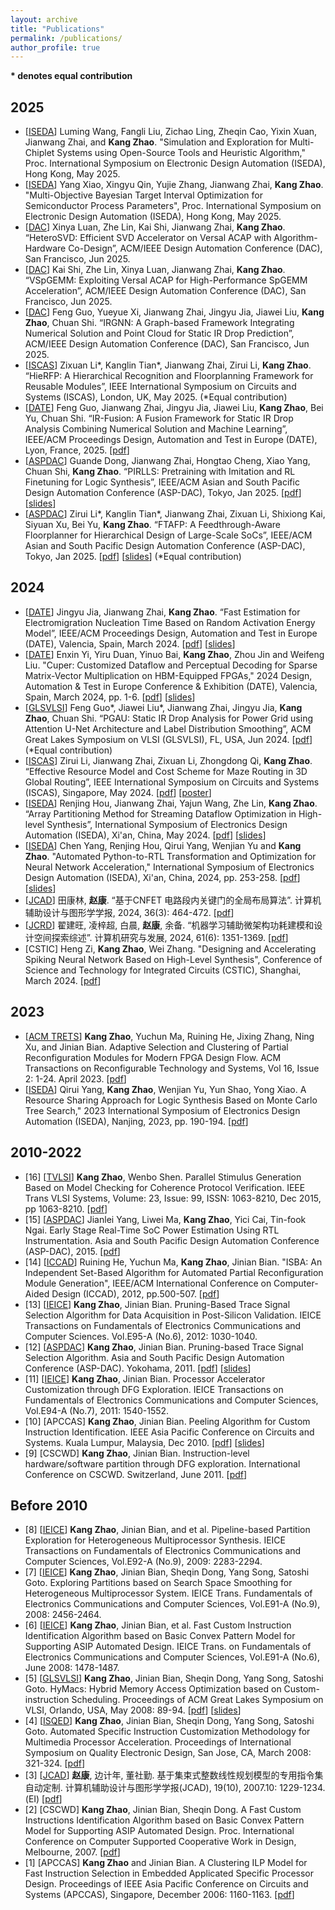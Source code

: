```yaml
---
layout: archive
title: "Publications"
permalink: /publications/
author_profile: true
---
```


**\* denotes equal contribution**

## 2025
- [[ISEDA](https://www.eda2.com/iseda/index.html)] Luming Wang, Fangli Liu, Zichao Ling, Zheqin Cao, Yixin Xuan, Jianwang Zhai, and **Kang Zhao**. "Simulation and Exploration for Multi-Chiplet Systems using Open-Source Tools and Heuristic Algorithm," Proc. International Symposium on Electronic Design Automation (ISEDA), Hong Kong, May 2025.
- [[ISEDA](https://www.eda2.com/iseda/index.html)] Yang Xiao, Xingyu Qin, Yujie Zhang, Jianwang Zhai, **Kang Zhao**. "Multi-Objective Bayesian Target Interval Optimization for Semiconductor Process Parameters", Proc. International Symposium on Electronic Design Automation (ISEDA), Hong Kong, May 2025.
- [[DAC](http://www.dac.com/)] Xinya Luan, Zhe Lin, Kai Shi, Jianwang Zhai, **Kang Zhao**. “HeteroSVD: Efficient SVD Accelerator on Versal ACAP with Algorithm-Hardware Co-Design”, ACM/IEEE Design Automation Conference (DAC), San Francisco, Jun 2025.
- [[DAC](http://www.dac.com/)] Kai Shi, Zhe Lin, Xinya Luan, Jianwang Zhai, **Kang Zhao**. “VSpGEMM: Exploiting Versal ACAP for High-Performance SpGEMM Acceleration”, ACM/IEEE Design Automation Conference (DAC), San Francisco, Jun 2025.
- [[DAC](http://www.dac.com/)] Feng Guo, Yueyue Xi, Jianwang Zhai, Jingyu Jia, Jiawei Liu, **Kang Zhao**, Chuan Shi. “IRGNN: A Graph-based Framework Integrating Numerical Solution and Point Cloud for Static IR Drop Prediction”, ACM/IEEE Design Automation Conference (DAC), San Francisco, Jun 2025.
- [[ISCAS](https://ieee-iscas.org/)] Zixuan Li\*, Kanglin Tian\*, Jianwang Zhai, Zirui Li, **Kang Zhao**. “HieRFP: A Hierarchical Recognition and Floorplanning Framework for Reusable Modules”, IEEE International Symposium on Circuits and Systems (ISCAS), London, UK, May 2025. (*Equal contribution)
- [[DATE](https://www.date-conference.com/)] Feng Guo, Jianwang Zhai, Jingyu Jia, Jiawei Liu, **Kang Zhao**, Bei Yu, Chuan Shi. “IR-Fusion: A Fusion Framework for Static IR Drop Analysis Combining Numerical Solution and Machine Learning”, IEEE/ACM Proceedings Design, Automation and Test in Europe (DATE), Lyon, France, 2025. [[pdf](https://zhaokang-lab.github.io/papers/2025/2025_DATE_GuoFeng.pdf)]
- [[ASPDAC](http://www.aspdac.com/)] Guande Dong, Jianwang Zhai, Hongtao Cheng, Xiao Yang, Chuan Shi, **Kang Zhao**. “PIRLLS: Pretraining with Imitation and RL Finetuning for Logic Synthesis”, IEEE/ACM Asian and South Pacific Design Automation Conference (ASP-DAC), Tokyo, Jan 2025. [[pdf](https://zhaokang-lab.github.io/papers/2025/2025_ASPDAC_DongGuande.pdf)] [[slides](https://zhaokang-lab.github.io/slides/slides_2025_ASPDAC_DongGuande.pdf)]
- [[ASPDAC](http://www.aspdac.com/)] Zirui Li\*, Kanglin Tian\*, Jianwang Zhai, Zixuan Li, Shixiong Kai, Siyuan Xu, Bei Yu, **Kang Zhao**. “FTAFP: A Feedthrough-Aware Floorplanner for Hierarchical Design of Large-Scale SoCs”, IEEE/ACM Asian and South Pacific Design Automation Conference (ASP-DAC), Tokyo, Jan 2025. [[pdf](https://zhaokang-lab.github.io/papers/2025/2025_ASPDAC_LiZirui.pdf)] [[slides](https://zhaokang-lab.github.io/slides/slides_2025_ASPDAC_Tiankanglin.pdf)] (*Equal contribution)

## 2024
- [[DATE](https://date24.date-conference.com/)] Jingyu Jia, Jianwang Zhai, **Kang Zhao**. “Fast Estimation for Electromigration Nucleation Time Based on Random Activation Energy Model”, IEEE/ACM Proceedings Design, Automation and Test in Europe (DATE), Valencia, Spain, March 2024. [[pdf](https://zhaokang-lab.github.io/papers/2024/2024_DATE_JiaJingyu.pdf)] [[slides](https://zhaokang-lab.github.io/slides/slides_2024_DATE_JiaJingyu.pdf)]
- [[DATE](https://date24.date-conference.com/)] Enxin Yi, Yiru Duan, Yinuo Bai, **Kang Zhao**, Zhou Jin and Weifeng Liu. "Cuper: Customized Dataflow and Perceptual Decoding for Sparse Matrix-Vector Multiplication on HBM-Equipped FPGAs," 2024 Design, Automation & Test in Europe Conference & Exhibition (DATE), Valencia, Spain, March 2024, pp. 1-6. [[pdf](https://zhaokang-lab.github.io/papers/2024/2024_DATE_Enxin.pdf)] [[slides](https://zhaokang-lab.github.io/slides/slides_2024_DATE_Enxin.pdf)]
- [[GLSVLSI](https://glsvlsi.org/archive/glsvlsi24/index.html)] Feng Guo\*, Jiawei Liu\*, Jianwang Zhai, Jingyu Jia, **Kang Zhao**, Chuan Shi. “PGAU: Static IR Drop Analysis for Power Grid using Attention U-Net Architecture and Label Distribution Smoothing”, ACM Great Lakes Symposium on VLSI (GLSVLSI), FL, USA, Jun 2024. [[pdf](https://zhaokang-lab.github.io/papers/2024/2024_GLSVLSI_GuoFeng.pdf)] (*Equal contribution)
- [[ISCAS](https://2024.ieee-iscas.org/)] Zirui Li, Jianwang Zhai, Zixuan Li, Zhongdong Qi, **Kang Zhao**. “Effective Resource Model and Cost Scheme for Maze Routing in 3D Global Routing”, IEEE International Symposium on Circuits and Systems (ISCAS), Singapore, May 2024. [[pdf](https://zhaokang-lab.github.io/papers/2024/2024_ISCAS_LiZirui.pdf)] [[poster](https://zhaokang-lab.github.io/slides/poster_2024_ISCAS_LiZirui.pdf)]
- [[ISEDA](https://www.eda2.com/iseda2024/)] Renjing Hou, Jianwang Zhai, Yajun Wang, Zhe Lin, **Kang Zhao**. “Array Partitioning Method for Streaming Dataflow Optimization in High-level Synthesis”, International Symposium of Electronics Design Automation (ISEDA), Xi'an, China, May 2024. [[pdf](https://zhaokang-lab.github.io/papers/2024/2024_ISEDA_HouRenjing.pdf)] [[slides](https://zhaokang-lab.github.io/slides/slides_2024_ISEDA_HouRenJing.pdf)]
- [[ISEDA](https://www.eda2.com/iseda2024/)] Chen Yang, Renjing Hou, Qirui Yang, Wenjian Yu and **Kang Zhao**. "Automated Python-to-RTL Transformation and Optimization for Neural Network Acceleration," International Symposium of Electronics Design Automation (ISEDA), Xi'an, China, 2024, pp. 253-258. [[pdf](https://zhaokang-lab.github.io/papers/2024/2024_ISEDA_YangChen.pdf)] [[slides](https://zhaokang-lab.github.io/slides/slides_2024_ISEDA_YangChen.pdf)]
- [[JCAD](https://www.jcad.cn/)] 田康林, **赵康**. “基于CNFET 电路段内关键门的全局布局算法”. 计算机辅助设计与图形学学报, 2024, 36(3): 464-472. [[pdf](https://zhaokang-lab.github.io/papers/2024/2024_JCAD.pdf)]
- [[JCRD](https://crad.ict.ac.cn/)] 翟建旺, 凌梓超, 白晨, **赵康**, 余备. “机器学习辅助微架构功耗建模和设计空间探索综述”. 计算机研究与发展, 2024, 61(6): 1351-1369. [[pdf](https://zhaokang-lab.github.io/papers/2024/2024_JCRD.pdf)]
- [CSTIC] Heng Zi, **Kang Zhao**, Wei Zhang. "Designing and Accelerating Spiking Neural Network Based on High-Level Synthesis", Conference of Science and Technology for Integrated Circuits (CSTIC), Shanghai, March 2024. [[pdf](https://zhaokang-lab.github.io/papers/2024/2024_HLS_ZiHeng.pdf)]

## 2023
- [[ACM TRETS](https://dl.acm.org/journal/trets)] **Kang Zhao**, Yuchun Ma, Ruining He, Jixing Zhang, Ning Xu, and Jinian Bian. Adaptive Selection and Clustering of Partial Reconfiguration Modules for Modern FPGA Design Flow. ACM Transactions on Reconfigurable Technology and Systems, Vol 16, Issue 2: 1-24. April 2023. [[pdf](https://zhaokang-lab.github.io/papers/2023/2023_ACM_TRETS.pdf)]
- [[ISEDA](https://www.eda2.com/iseda/index.html)] Qirui Yang, **Kang Zhao**, Wenjian Yu, Yun Shao, Yong Xiao. A Resource Sharing Approach for Logic Synthesis Based on Monte Carlo Tree Search," 2023 International Symposium of Electronics Design Automation (ISEDA), Nanjing, 2023, pp. 190-194. [[pdf](https://zhaokang-lab.github.io/papers/2023/2023_ISEDA_YangQirui.pdf)]

## 2010-2022
- [16] [[TVLSI](https://ieee-cas.org/publication/tvlsi)] **Kang Zhao**, Wenbo Shen. Parallel Stimulus Generation Based on Model Checking for Coherence Protocol Verification. IEEE Trans VLSI Systems, Volume: 23, Issue: 99, ISSN: 1063-8210, Dec 2015, pp 1063-8210. [[pdf](https://zhaokang-lab.github.io/papers/old/16.TVLSI_Intel.pdf)]
- [15] [[ASPDAC](https://www.aspdac.com/aspdac2015/)] Jianlei Yang, Liwei Ma, **Kang Zhao**, Yici Cai, Tin-fook Ngai. Early Stage Real-Time SoC Power Estimation Using RTL Instrumentation. Asia and South Pacific Design Automation Conference (ASP-DAC), 2015. [[pdf](https://zhaokang-lab.github.io/papers/old/15.ASPDAC-Jianlei.pdf)]
- [14] [[ICCAD](https://iccad.com/)] Ruining He, Yuchun Ma, **Kang Zhao**, Jinian Bian. "ISBA: An Independent Set-Based Algorithm for Automated Partial Reconfiguration Module Generation", IEEE/ACM International Conference on Computer-Aided Design (ICCAD), 2012, pp.500-507. [[pdf](https://zhaokang-lab.github.io/papers/old/14.ICCAD-HeRuining.pdf)]
- [13] [[IEICE](https://www.ieice.org/)] **Kang Zhao**, Jinian Bian. Pruning-Based Trace Signal Selection Algorithm for Data Acquisition in Post-Silicon Validation. IEICE Transactions on Fundamentals of Electronics Communications and Computer Sciences. Vol.E95-A (No.6), 2012: 1030-1040. 
- [12] [[ASPDAC](https://www.aspdac.com/aspdac2011/)] **Kang Zhao**, Jinian Bian. Pruning-based Trace Signal Selection Algorithm. Asia and South Pacific Design Automation Conference (ASP-DAC). Yokohama, 2011. [[pdf](https://zhaokang-lab.github.io/papers/old/12.ASPDAC-purning.pdf)] [[slides](https://zhaokang-lab.github.io/slides/slides_2010_ASPDAC_Kang.pdf)]
- [11] [[IEICE](https://www.ieice.org/)] **Kang Zhao**, Jinian Bian. Processor Accelerator Customization through DFG Exploration. IEICE Transactions on Fundamentals of Electronics Communications and Computer Sciences, Vol.E94-A (No.7), 2011: 1540-1552.
- [10] [APCCAS] **Kang Zhao**, Jinian Bian. Peeling Algorithm for Custom Instruction Identification. IEEE Asia Pacific Conference on Circuits and Systems. Kuala Lumpur, Malaysia, Dec 2010. [[pdf](https://zhaokang-lab.github.io/papers/old/10.APCCAS-2010.pdf)] [[slides](https://zhaokang-lab.github.io/slides/slides_2010_APCCAS_Kang.pdf)]
- [9] [CSCWD] **Kang Zhao**, Jinian Bian. Instruction-level hardware/software partition through DFG exploration. International Conference on CSCWD. Switzerland, June 2011. [[pdf](https://zhaokang-lab.github.io/papers/old/9.CSCWD-2011.pdf)]

## Before 2010
- [8] [[IEICE](https://www.ieice.org/)] **Kang Zhao**, Jinian Bian, and et al. Pipeline-based Partition Exploration for Heterogeneous Multiprocessor Synthesis. IEICE Transactions on Fundamentals of Electronics Communications and Computer Sciences, Vol.E92-A (No.9), 2009: 2283-2294.
- [7] [[IEICE](https://www.ieice.org/)] **Kang Zhao**, Jinian Bian, Sheqin Dong, Yang Song, Satoshi Goto. Exploring Partitions based on Search Space Smoothing for Heterogeneous Multiprocessor System. IEICE Trans. Fundamentals of Electronics Communications and Computer Sciences, Vol.E91-A (No.9), 2008: 2456-2464.
- [6] [[IEICE](https://www.ieice.org/)] **Kang Zhao**, Jinian Bian, et al. Fast Custom Instruction Identification Algorithm based on Basic Convex Pattern Model for Supporting ASIP Automated Design. IEICE Trans. on Fundamentals of Electronics Communications and Computer Sciences, Vol.E91-A (No.6), June 2008: 1478-1487.
- [5] [[GLSVLSI](https://www.glsvlsi.org/archive/glsvlsi08/)] **Kang Zhao**, Jinian Bian, Sheqin Dong, Yang Song, Satoshi Goto. HyMacs: Hybrid Memory Access Optimization based on Custom-instruction Scheduling. Proceedings of ACM Great Lakes Symposium on VLSI, Orlando, USA, May 2008: 89-94. [[pdf](https://zhaokang-lab.github.io/papers/old/5.GLSVLSI-2008.pdf)] [[slides](https://zhaokang-lab.github.io/slides/slides_2008_GLSVLSI_Kang.pdf)]
- [4] [[ISQED](https://www.isqed.org/)] **Kang Zhao**, Jinian Bian, Sheqin Dong, Yang Song, Satoshi Goto. Automated Specific Instruction Customization Methodology for Multimedia Processor Acceleration. Proceedings of International Symposium on Quality Electronic Design, San Jose, CA, March 2008: 321-324. [[pdf](https://zhaokang-lab.github.io/papers/old/4.ISQED-2008.pdf)]
- [3] [[JCAD](https://www.jcad.cn/)] **赵康**, 边计年, 董社勤. 基于集束式整数线性规划模型的专用指令集自动定制. 计算机辅助设计与图形学学报(JCAD), 19(10), 2007.10: 1229-1234. (EI) [[pdf](https://zhaokang-lab.github.io/papers/old/3.JCAD_Kang.pdf)]
- [2] [CSCWD] **Kang Zhao**, Jinian Bian, Sheqin Dong. A Fast Custom Instructions Identification Algorithm based on Basic Convex Pattern Model for Supporting ASIP Automated Design. Proc. International Conference on Computer Supported Cooperative Work in Design, Melbourne, 2007. [[pdf](https://zhaokang-lab.github.io/papers/old/2.CSCWD-Xian.pdf)]
- [1] [APCCAS] **Kang Zhao** and Jinian Bian. A Clustering ILP Model for Fast Instruction Selection in Embedded Applicated Specific Processor Design. Proceedings of IEEE Asia Pacific Conference on Circuits and Systems (APCCAS), Singapore, December 2006: 1160-1163. [[pdf](https://zhaokang-lab.github.io/papers/old/1.APCCAS-2006.pdf)]